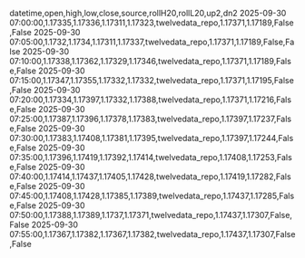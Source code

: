 datetime,open,high,low,close,source,rollH20,rollL20,up2,dn2
2025-09-30 07:00:00,1.17335,1.17336,1.17311,1.17323,twelvedata_repo,1.17371,1.17189,False,False
2025-09-30 07:05:00,1.1732,1.1734,1.17311,1.17337,twelvedata_repo,1.17371,1.17189,False,False
2025-09-30 07:10:00,1.17338,1.17362,1.17329,1.17346,twelvedata_repo,1.17371,1.17189,False,False
2025-09-30 07:15:00,1.17347,1.17355,1.17332,1.17332,twelvedata_repo,1.17371,1.17195,False,False
2025-09-30 07:20:00,1.17334,1.17397,1.17332,1.17388,twelvedata_repo,1.17371,1.17216,False,False
2025-09-30 07:25:00,1.17387,1.17396,1.17378,1.17383,twelvedata_repo,1.17397,1.17237,False,False
2025-09-30 07:30:00,1.17383,1.17408,1.17381,1.17395,twelvedata_repo,1.17397,1.17244,False,False
2025-09-30 07:35:00,1.17396,1.17419,1.17392,1.17414,twelvedata_repo,1.17408,1.17253,False,False
2025-09-30 07:40:00,1.17414,1.17437,1.17405,1.17428,twelvedata_repo,1.17419,1.17282,False,False
2025-09-30 07:45:00,1.17408,1.17428,1.17385,1.17389,twelvedata_repo,1.17437,1.17285,False,False
2025-09-30 07:50:00,1.17388,1.17389,1.1737,1.17371,twelvedata_repo,1.17437,1.17307,False,False
2025-09-30 07:55:00,1.17367,1.17382,1.17367,1.17382,twelvedata_repo,1.17437,1.17307,False,False

